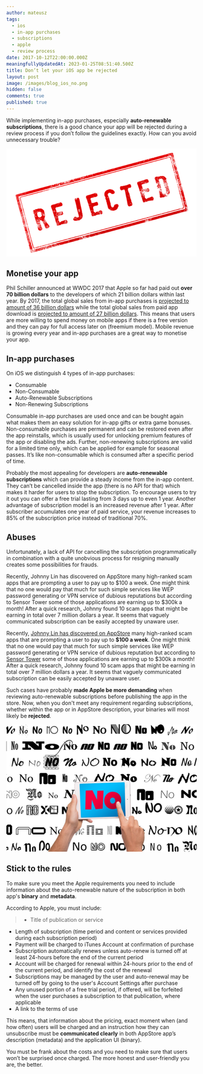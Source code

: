 ```yaml
---
author: mateusz
tags:
  - ios
  - in-app purchases
  - subscriptions
  - apple
  - review process
date: 2017-10-12T22:00:00.000Z
meaningfullyUpdatedAt: 2023-01-25T08:51:40.500Z
title: Don’t let your iOS app be rejected
layout: post
image: /images/blog_ios_no.png
hidden: false
comments: true
published: true
---
```

While implementing in-app purchases, especially **auto-renewable subscriptions**, there is a good chance your app will be rejected during a review process if you don’t follow the guidelines exactly. How can you avoid unnecessary trouble?

![image1](/images/dont-let-your-ios-app-be-rejected/rejected1.png)

## Monetise your app

Phil Schiller announced at WWDC 2017 that Apple so far had paid out **over 70 billion dollars** to the developers of which 21 billion dollars within last year. By 2017, the total global sales from in-app purchases is [projected to amount of 36 billion dollars](https://www.statista.com/statistics/220186/total-global-in-app-revenue-forecast) while the total global sales from paid app download is [projected to amount of 27 billion dollars](https://www.statista.com/statistics/273122/global-paid-for-mobile-app-revenues-forecast). This means that users are more willing to spend money on mobile apps if there is a free version and they can pay for full access later on (freemium model). Mobile revenue is growing every year and in-app purchases are a great way to monetise your app.

## In-app purchases

On iOS we distinguish 4 types of in-app purchases:

* Consumable
* Non-Consumable
* Auto-Renewable Subscriptions
* Non-Renewing Subscriptions

Consumable in-app purchases are used once and can be bought again what makes them an easy solution for in-app gifts or extra game bonuses. Non-consumable purchases are permanent and can be restored even after the app reinstalls, which is usually used for unlocking premium features of the app or disabling the ads. Further, non-renewing subscriptions are valid for a limited time only, which can be applied for example for seasonal passes. It’s like non-consumable which is consumed after a specific period of time.

Probably the most appealing for developers are **auto-renewable subscriptions** which can provide a steady income from the in-app content. They can’t be cancelled inside the app (there is no API for that) which makes it harder for users to stop the subscription. To encourage users to try it out you can offer a free trial lasting from 3 days up to even 1 year. Another advantage of subscription model is an increased revenue after 1 year. After subscriber accumulates one year of paid service, your revenue increases to 85% of the subscription price instead of traditional 70%.

## Abuses

Unfortunately, a lack of API for cancelling the subscription programmatically in combination with a quite unobvious process for resigning manually creates some possibilities for frauds.

Recently, Johnny Lin has discovered on AppStore many high-ranked scam apps that are prompting a user to pay up to $100 a week. One might think that no one would pay that much for such simple services like WEP password generating or VPN service of dubious reputations but according to Sensor Tower some of those applications are earning up to $300k a month! After a quick research, Johnny found 10 scam apps that might be earning in total over 7 million dollars a year. It seems that vaguely communicated subscription can be easily accepted by unaware user. 



Recently, [Johnny Lin has discovered on AppStore](https://medium.com/@johnnylin/how-to-make-80-000-per-month-on-the-apple-app-store-bdb943862e88) many high-ranked scam apps that are prompting a user to pay up to **$100 a week**. One might think that no one would pay that much for such simple services like WEP password generating or VPN service of dubious reputation but according to [Sensor Tower](https://sensortower.com/) some of those applications are earning up to $300k a month! After a quick research, Johnny found 10 scam apps that might be earning in total over 7 million dollars a year. It seems that vaguely communicated subscription can be easily accepted by unaware user.

Such cases have probably **made Apple be more demanding** when reviewing auto-renewable subscriptions before publishing the app in the store. Now, when you don't meet any requirement regarding subscriptions, whether within the app or in AppStore description, your binaries will most likely be **rejected**.

![image2](/images/dont-let-your-ios-app-be-rejected/rejected2.jpg)

## Stick to the rules

To make sure you meet the Apple requirements you need to include information about the auto-renewable nature of the subscription in both app's **binary** and **metadata**.

According to Apple, you must include:

> * Title of publication or service    

* Length of subscription (time period and content or services provided during each subscription period)
* Payment will be charged to iTunes Account at confirmation of purchase
* Subscription automatically renews unless auto-renew is turned off at least 24-hours before the end of the current period
* Account will be charged for renewal within 24-hours prior to the end of the current period, and identify the cost of the renewal
* Subscriptions may be managed by the user and auto-renewal may be turned off by going to the user's Account Settings after purchase
* Any unused portion of a free trial period, if offered, will be forfeited when the user purchases a subscription to that publication, where applicable
* A link to the terms of use

This means, that information about the pricing, exact moment when (and how often) users will be charged and an instruction how they can unsubscribe must be **communicated clearly** in both AppStore app’s description (metadata) and the application UI (binary).

You must be frank about the costs and you need to make sure that users won’t be surprised once charged. The more honest and user-friendly you are, the better.